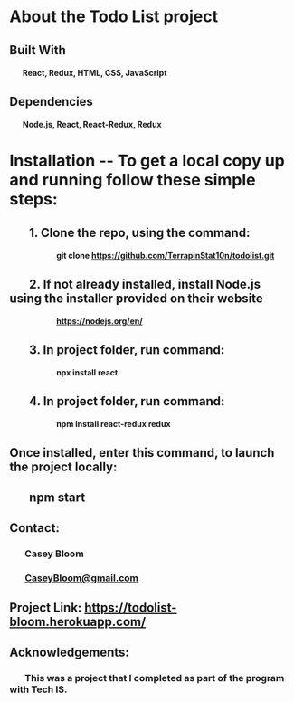 # About the Todo List project

## Built With
#### &nbsp;&nbsp;&nbsp;&nbsp;&nbsp;&nbsp; React, Redux, HTML, CSS, JavaScript 

## Dependencies
#### &nbsp;&nbsp;&nbsp;&nbsp;&nbsp;&nbsp; Node.js, React, React-Redux, Redux

# Installation -- To get a local copy up and running follow these simple steps:

## &nbsp;&nbsp;&nbsp;&nbsp;&nbsp;&nbsp; 1. Clone the repo, using the command:
#### &nbsp;&nbsp;&nbsp;&nbsp;&nbsp;&nbsp;&nbsp;&nbsp;&nbsp;&nbsp;&nbsp;&nbsp;&nbsp;&nbsp;&nbsp;&nbsp;&nbsp;&nbsp;&nbsp;&nbsp;&nbsp;&nbsp;&nbsp;&nbsp; git clone https://github.com/TerrapinStat10n/todolist.git

## &nbsp;&nbsp;&nbsp;&nbsp;&nbsp;&nbsp; 2. If not already installed, install Node.js using the installer provided on their website
#### &nbsp;&nbsp;&nbsp;&nbsp;&nbsp;&nbsp;&nbsp;&nbsp;&nbsp;&nbsp;&nbsp;&nbsp;&nbsp;&nbsp;&nbsp;&nbsp;&nbsp;&nbsp;&nbsp;&nbsp;&nbsp;&nbsp;&nbsp;&nbsp; https://nodejs.org/en/

## &nbsp;&nbsp;&nbsp;&nbsp;&nbsp;&nbsp; 3. In project folder, run command: 
#### &nbsp;&nbsp;&nbsp;&nbsp;&nbsp;&nbsp;&nbsp;&nbsp;&nbsp;&nbsp;&nbsp;&nbsp;&nbsp;&nbsp;&nbsp;&nbsp;&nbsp;&nbsp;&nbsp;&nbsp;&nbsp;&nbsp;&nbsp;&nbsp; npx install react

## &nbsp;&nbsp;&nbsp;&nbsp;&nbsp;&nbsp; 4. In project folder, run command:
#### &nbsp;&nbsp;&nbsp;&nbsp;&nbsp;&nbsp;&nbsp;&nbsp;&nbsp;&nbsp;&nbsp;&nbsp;&nbsp;&nbsp;&nbsp;&nbsp;&nbsp;&nbsp;&nbsp;&nbsp;&nbsp;&nbsp;&nbsp;&nbsp; npm install react-redux redux

## Once installed, enter this command, to launch the project locally:
## &nbsp;&nbsp;&nbsp;&nbsp;&nbsp;&nbsp; npm start



## Contact:
### &nbsp;&nbsp;&nbsp;&nbsp;&nbsp;&nbsp; Casey Bloom
### &nbsp;&nbsp;&nbsp;&nbsp;&nbsp;&nbsp; CaseyBloom@gmail.com


## Project Link: https://todolist-bloom.herokuapp.com/


## Acknowledgements:
### &nbsp;&nbsp;&nbsp;&nbsp;&nbsp;&nbsp; This was a project that I completed as part of the program with Tech IS.
